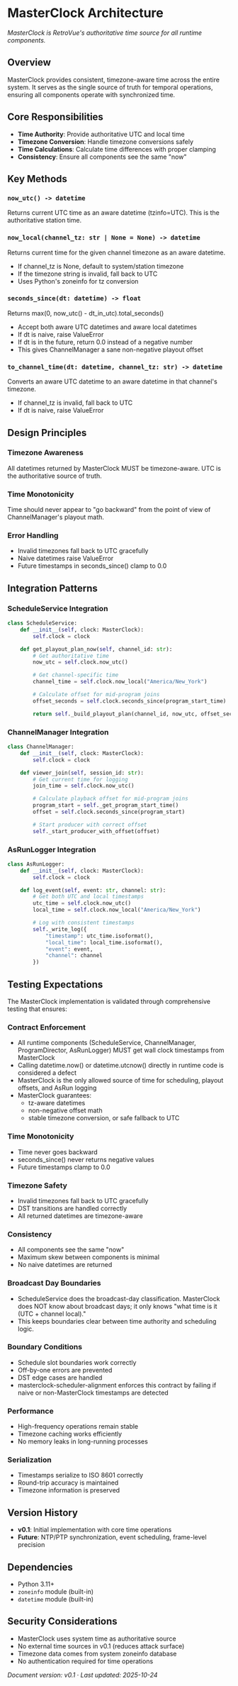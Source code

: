 # MasterClock Architecture

_MasterClock is RetroVue's authoritative time source for all runtime components._

## Overview

MasterClock provides consistent, timezone-aware time across the entire system. It serves as the single source of truth for temporal operations, ensuring all components operate with synchronized time.

## Core Responsibilities

- **Time Authority**: Provide authoritative UTC and local time
- **Timezone Conversion**: Handle timezone conversions safely
- **Time Calculations**: Calculate time differences with proper clamping
- **Consistency**: Ensure all components see the same "now"

## Key Methods

### `now_utc() -> datetime`

Returns current UTC time as an aware datetime (tzinfo=UTC). This is the authoritative station time.

### `now_local(channel_tz: str | None = None) -> datetime`

Returns current time for the given channel timezone as an aware datetime.

- If channel_tz is None, default to system/station timezone
- If the timezone string is invalid, fall back to UTC
- Uses Python's zoneinfo for tz conversion

### `seconds_since(dt: datetime) -> float`

Returns max(0, now_utc() - dt_in_utc).total_seconds()

- Accept both aware UTC datetimes and aware local datetimes
- If dt is naive, raise ValueError
- If dt is in the future, return 0.0 instead of a negative number
- This gives ChannelManager a sane non-negative playout offset

### `to_channel_time(dt: datetime, channel_tz: str) -> datetime`

Converts an aware UTC datetime to an aware datetime in that channel's timezone.

- If channel_tz is invalid, fall back to UTC
- If dt is naive, raise ValueError

## Design Principles

### Timezone Awareness

All datetimes returned by MasterClock MUST be timezone-aware. UTC is the authoritative source of truth.

### Time Monotonicity

Time should never appear to "go backward" from the point of view of ChannelManager's playout math.

### Error Handling

- Invalid timezones fall back to UTC gracefully
- Naive datetimes raise ValueError
- Future timestamps in seconds_since() clamp to 0.0

## Integration Patterns

### ScheduleService Integration

```python
class ScheduleService:
    def __init__(self, clock: MasterClock):
        self.clock = clock

    def get_playout_plan_now(self, channel_id: str):
        # Get authoritative time
        now_utc = self.clock.now_utc()

        # Get channel-specific time
        channel_time = self.clock.now_local("America/New_York")

        # Calculate offset for mid-program joins
        offset_seconds = self.clock.seconds_since(program_start_time)

        return self._build_playout_plan(channel_id, now_utc, offset_seconds)
```

### ChannelManager Integration

```python
class ChannelManager:
    def __init__(self, clock: MasterClock):
        self.clock = clock

    def viewer_join(self, session_id: str):
        # Get current time for logging
        join_time = self.clock.now_utc()

        # Calculate playback offset for mid-program joins
        program_start = self._get_program_start_time()
        offset = self.clock.seconds_since(program_start)

        # Start producer with correct offset
        self._start_producer_with_offset(offset)
```

### AsRunLogger Integration

```python
class AsRunLogger:
    def __init__(self, clock: MasterClock):
        self.clock = clock

    def log_event(self, event: str, channel: str):
        # Get both UTC and local timestamps
        utc_time = self.clock.now_utc()
        local_time = self.clock.now_local("America/New_York")

        # Log with consistent timestamps
        self._write_log({
            "timestamp": utc_time.isoformat(),
            "local_time": local_time.isoformat(),
            "event": event,
            "channel": channel
        })
```

## Testing Expectations

The MasterClock implementation is validated through comprehensive testing that ensures:

### Contract Enforcement

- All runtime components (ScheduleService, ChannelManager, ProgramDirector, AsRunLogger) MUST get wall clock timestamps from MasterClock
- Calling datetime.now() or datetime.utcnow() directly in runtime code is considered a defect
- MasterClock is the only allowed source of time for scheduling, playout offsets, and AsRun logging
- MasterClock guarantees:
  - tz-aware datetimes
  - non-negative offset math
  - stable timezone conversion, or safe fallback to UTC

### Time Monotonicity

- Time never goes backward
- seconds_since() never returns negative values
- Future timestamps clamp to 0.0

### Timezone Safety

- Invalid timezones fall back to UTC gracefully
- DST transitions are handled correctly
- All returned datetimes are timezone-aware

### Consistency

- All components see the same "now"
- Maximum skew between components is minimal
- No naive datetimes are returned

### Broadcast Day Boundaries

- ScheduleService does the broadcast-day classification. MasterClock does NOT know about broadcast days; it only knows "what time is it (UTC + channel local)."
- This keeps boundaries clear between time authority and scheduling logic.

### Boundary Conditions

- Schedule slot boundaries work correctly
- Off-by-one errors are prevented
- DST edge cases are handled
- masterclock-scheduler-alignment enforces this contract by failing if naive or non-MasterClock timestamps are detected

### Performance

- High-frequency operations remain stable
- Timezone caching works efficiently
- No memory leaks in long-running processes

### Serialization

- Timestamps serialize to ISO 8601 correctly
- Round-trip accuracy is maintained
- Timezone information is preserved

## Version History

- **v0.1**: Initial implementation with core time operations
- **Future**: NTP/PTP synchronization, event scheduling, frame-level precision

## Dependencies

- Python 3.11+
- `zoneinfo` module (built-in)
- `datetime` module (built-in)

## Security Considerations

- MasterClock uses system time as authoritative source
- No external time sources in v0.1 (reduces attack surface)
- Timezone data comes from system zoneinfo database
- No authentication required for time operations

_Document version: v0.1 · Last updated: 2025-10-24_
